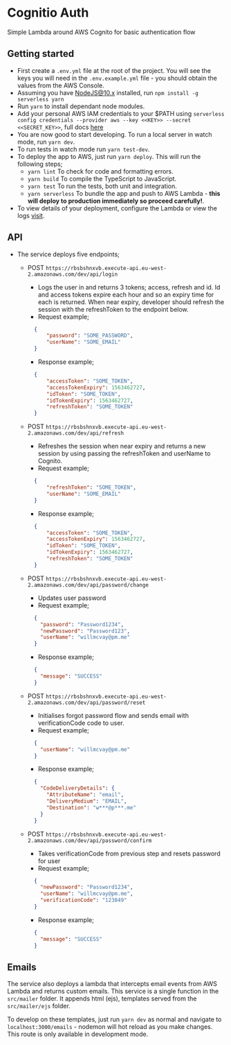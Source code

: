 # Cognitio Auth

Simple Lambda around AWS Cognito for basic authentication flow

## Getting started

- First create a `.env.yml` file at the root of the project. You will see the keys you will need in the `.env.example.yml` file - you should obtain the values from the AWS Console.
- Assuming you have NodeJS@10.x installed, run `npm install -g serverless yarn`
- Run `yarn` to install dependant node modules.
- Add your personal AWS IAM credentials to your $PATH using `serverless config credentials --provider aws --key <<KEY>> --secret <<SECRET_KEY>>`, full docs [here](https://github.com/serverless/serverless/blob/master/docs/providers/aws/guide/credentials.md)
- You are now good to start developing. To run a local server in watch mode, run `yarn dev`.
- To run tests in watch mode run `yarn test-dev`.
- To deploy the app to AWS, just run `yarn deploy`. This will run the following steps;
  - `yarn lint` To check for code and formatting errors.
  - `yarn build` To compile the TypeScript to JavaScript.
  - `yarn test` To run the tests, both unit and integration.
  - `yarn serverless` To bundle the app and push to AWS Lambda - **this will deploy to production immediately so proceed carefully!**.
- To view details of your deployment, configure the Lambda or view the logs [visit](https://eu-west-2.console.aws.amazon.com/lambda/home?region=eu-west-2#/functions/cognito-auth-api-dev-dev-server?tab=graph).

## API

- The service deploys five endpoints;
  - POST `https://rbsbshnxvb.execute-api.eu-west-2.amazonaws.com/dev/api/login`
    - Logs the user in and returns 3 tokens; access, refresh and id. Id and access tokens expire each hour and so an expiry time for each is returned. When near expiry, developer should refresh the session with the refreshToken to the endpoint below.
    - Request example;
    ```JSON
      {
          "password": "SOME_PASSWORD",
          "userName": "SOME_EMAIL"
      }

    ```
    - Response example;
    ```JSON
      {
          "accessToken": "SOME_TOKEN",
          "accessTokenExpiry": 1563462727,
          "idToken": "SOME_TOKEN",
          "idTokenExpiry": 1563462727,
          "refreshToken": "SOME_TOKEN"
      }
    ```
  - POST `https://rbsbshnxvb.execute-api.eu-west-2.amazonaws.com/dev/api/refresh`
    - Refreshes the session when near expiry and returns a new session by using passing the refreshToken and userName to Cognito.
    - Request example;
    ```JSON
      {
          "refreshToken": "SOME_TOKEN",
          "userName": "SOME_EMAIL"
      }
    ```
    - Response example;
    ```JSON
      {
          "accessToken": "SOME_TOKEN",
          "accessTokenExpiry": 1563462727,
          "idToken": "SOME_TOKEN",
          "idTokenExpiry": 1563462727,
          "refreshToken": "SOME_TOKEN"
      }
    ```

  - POST `https://rbsbshnxvb.execute-api.eu-west-2.amazonaws.com/dev/api/password/change`
    - Updates user password
    - Request example;
    ```JSON
      { 
        "password": "Password1234",
        "newPassword": "Password123",
        "userName": "willmcvay@pm.me"
      }

    ```
    - Response example;
    ```JSON
      {
        "message": "SUCCESS"
      }
    ```
  
  - POST `https://rbsbshnxvb.execute-api.eu-west-2.amazonaws.com/dev/api/password/reset`
    - Initialises forgot password flow and sends email with verificationCode code to user.
    - Request example;
    ```JSON
      { 
        "userName": "willmcvay@pm.me"
      }

    ```
    - Response example;
    ```JSON
      {
        "CodeDeliveryDetails": {
          "AttributeName": "email",
          "DeliveryMedium": "EMAIL",
          "Destination": "w***@p***.me"
        }
      }
    ```

  - POST `https://rbsbshnxvb.execute-api.eu-west-2.amazonaws.com/dev/api/password/confirm`
    - Takes verificationCode from previous step and resets password for user
    - Request example;
    ```JSON
      {
        "newPassword": "Password1234",
        "userName": "willmcvay@pm.me",
        "verificationCode": "123849"
      }

    ```
    - Response example;
    ```JSON
      {
        "message": "SUCCESS"
      }
    ```
## Emails

The service also deploys a lambda that intercepts email events from AWS Lambda and returns custom emails. This service is a single function in the `src/mailer` folder. It appends html (ejs), templates served from the `src/mailer/ejs` folder. 

To develop on these templates, just run `yarn dev` as normal and navigate to `localhost:3000/emails` - nodemon will hot reload as you make changes. This route is only available in development mode.